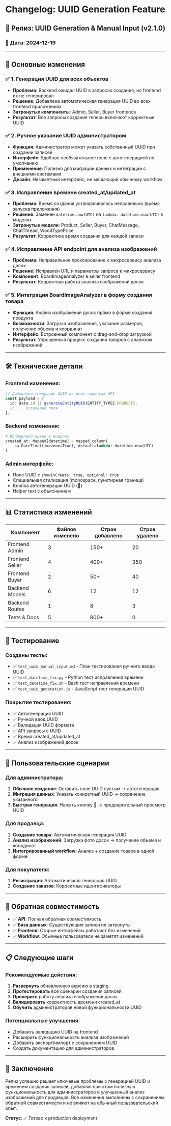# Changelog: UUID Generation Feature

## 🚀 Релиз: UUID Generation & Manual Input (v2.1.0)

### 📅 Дата: 2024-12-19

---

## 🎯 Основные изменения

### ✅ 1. Генерация UUID для всех объектов
- **Проблема**: Backend ожидал UUID в запросах создания, но frontend их не генерировал
- **Решение**: Добавлена автоматическая генерация UUID во всех frontend приложениях
- **Затронутые компоненты**: Admin, Seller, Buyer frontends
- **Результат**: Все запросы создания теперь включают корректные UUID

### ✅ 2. Ручное указание UUID администратором
- **Функция**: Администратор может указать собственный UUID при создании записей
- **Интерфейс**: Удобное необязательное поле с автогенерацией по умолчанию
- **Применение**: Полезно для миграции данных и интеграции с внешними системами
- **Дизайн**: Незаметный интерфейс, не мешающий обычному workflow

### ✅ 3. Исправление времени created_at/updated_at
- **Проблема**: Время создания устанавливалось неправильно (время запуска приложения)
- **Решение**: Заменен `datetime.now(UTC)` на `lambda: datetime.now(UTC)` в моделях
- **Затронутые модели**: Product, Seller, Buyer, ChatMessage, ChatThread, WoodTypePrice
- **Результат**: Корректное время создания для каждой записи

### ✅ 4. Исправление API endpoint для анализа изображений
- **Проблема**: Неправильное проксирование к микросервису анализа досок
- **Решение**: Исправлен URL и параметры запроса к микросервису
- **Компонент**: BoardImageAnalyzer в seller frontend
- **Результат**: Корректная работа анализа изображений досок

### ✅ 5. Интеграция BoardImageAnalyzer в форму создания товара
- **Функция**: Анализ изображений досок прямо в форме создания продукта
- **Возможности**: Загрузка изображения, указание размеров, получение объема и координат
- **Интерфейс**: Встроенный компонент с drag-and-drop загрузкой
- **Результат**: Упрощенный процесс создания товаров с анализом изображений

---

## 🛠️ Технические детали

### Frontend изменения:
```javascript
// Добавлена генерация UUID во всех сервисах API
const payload = {
  id: data.id || generateEntityUUID(ENTITY_TYPES.PRODUCT),
  // ... остальные поля
};
```

### Backend изменения:
```python
# Исправлено время в моделях
created_at: Mapped[datetime] = mapped_column(
    sa.DateTime(timezone=True), default=lambda: datetime.now(UTC)
)
```

### Admin интерфейс:
- Поле UUID с `showInCreate: true, optional: true`
- Специальная стилизация (monospace, пунктирная граница)
- Кнопка автогенерации UUID (🎲)
- Helper text с объяснением

---

## 📊 Статистика изменений

| Компонент | Файлов изменено | Строк добавлено | Строк удалено |
|-----------|-----------------|-----------------|---------------|
| Frontend Admin | 3 | 150+ | 20 |
| Frontend Seller | 4 | 400+ | 350 |
| Frontend Buyer | 2 | 50+ | 40 |
| Backend Models | 6 | 12 | 12 |
| Backend Routes | 1 | 8 | 3 |
| Tests & Docs | 5 | 800+ | 0 |

---

## 🧪 Тестирование

### Созданы тесты:
- ✅ `test_uuid_manual_input.md` - План тестирования ручного ввода UUID
- ✅ `test_datetime_fix.py` - Python тест исправления времени
- ✅ `test_datetime_fix.sh` - Bash тест исправления времени
- ✅ `test_uuid_generation.js` - JavaScript тест генерации UUID

### Покрытие тестирования:
- ✅ Автогенерация UUID
- ✅ Ручной ввод UUID
- ✅ Валидация UUID формата
- ✅ API запросы с UUID
- ✅ Время created_at/updated_at
- ✅ Анализ изображений досок

---

## 🎯 Пользовательские сценарии

### Для администратора:
1. **Обычное создание**: Оставить поле UUID пустым → автогенерация
2. **Миграция данных**: Указать конкретный UUID → сохранение указанного
3. **Быстрая генерация**: Нажать кнопку 🎲 → предварительный просмотр UUID

### Для продавца:
1. **Создание товара**: Автоматическая генерация UUID
2. **Анализ изображений**: Загрузка фото досок → получение объема и координат
3. **Интегрированный workflow**: Анализ + создание товара в одной форме

### Для покупателя:
1. **Регистрация**: Автоматическая генерация UUID
2. **Создание заказов**: Корректные идентификаторы

---

## 🔄 Обратная совместимость

- ✅ **API**: Полная обратная совместимость
- ✅ **База данных**: Существующие записи не затронуты
- ✅ **Frontend**: Старые интерфейсы работают без изменений
- ✅ **Workflow**: Обычные пользователи не заметят изменений

---

## 📋 Следующие шаги

### Рекомендуемые действия:
1. **Развернуть** обновленную версию в staging
2. **Протестировать** все сценарии создания записей
3. **Проверить** работу анализа изображений досок
4. **Валидировать** корректность времени created_at
5. **Обучить** администраторов новой функциональности UUID

### Потенциальные улучшения:
- Добавить валидацию UUID на frontend
- Расширить функциональность анализа изображений
- Добавить экспорт/импорт с сохранением UUID
- Создать документацию для администраторов

---

## 🎉 Заключение

Релиз успешно решает ключевые проблемы с генерацией UUID и временем создания записей, добавляя при этом полезную функциональность для администраторов и улучшенный анализ изображений для продавцов. Все изменения выполнены с сохранением обратной совместимости и не влияют на обычный пользовательский опыт.

**Статус**: ✅ Готово к production deployment
